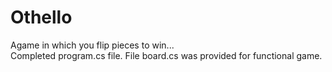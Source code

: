 # Othello
Agame in which you flip pieces to win...<br/>
Completed program.cs file. File board.cs was provided for functional game. 
